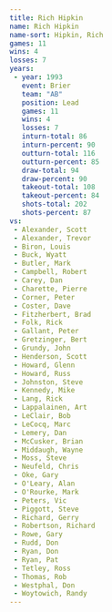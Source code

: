 ```yaml
---
title: Rich Hipkin
name: Rich Hipkin
name-sort: Hipkin, Rich
games: 11
wins: 4
losses: 7
years:
 - year: 1993
   event: Brier
   team: "AB"
   position: Lead
   games: 11
   wins: 4
   losses: 7
   inturn-total: 86
   inturn-percent: 90
   outturn-total: 116
   outturn-percent: 85
   draw-total: 94
   draw-percent: 90
   takeout-total: 108
   takeout-percent: 84
   shots-total: 202
   shots-percent: 87
vs:
 - Alexander, Scott
 - Alexander, Trevor
 - Biron, Louis
 - Buck, Wyatt
 - Butler, Mark
 - Campbell, Robert
 - Carey, Dan
 - Charette, Pierre
 - Corner, Peter
 - Coster, Dave
 - Fitzherbert, Brad
 - Folk, Rick
 - Gallant, Peter
 - Gretzinger, Bert
 - Grundy, John
 - Henderson, Scott
 - Howard, Glenn
 - Howard, Russ
 - Johnston, Steve
 - Kennedy, Mike
 - Lang, Rick
 - Lappalainen, Art
 - LeClair, Bob
 - LeCocq, Marc
 - Lemery, Dan
 - McCusker, Brian
 - Middaugh, Wayne
 - Moss, Steve
 - Neufeld, Chris
 - Oke, Gary
 - O'Leary, Alan
 - O'Rourke, Mark
 - Peters, Vic
 - Piggott, Steve
 - Richard, Gerry
 - Robertson, Richard
 - Rowe, Gary
 - Rudd, Don
 - Ryan, Don
 - Ryan, Pat
 - Tetley, Ross
 - Thomas, Rob
 - Westphal, Don
 - Woytowich, Randy
---
```

